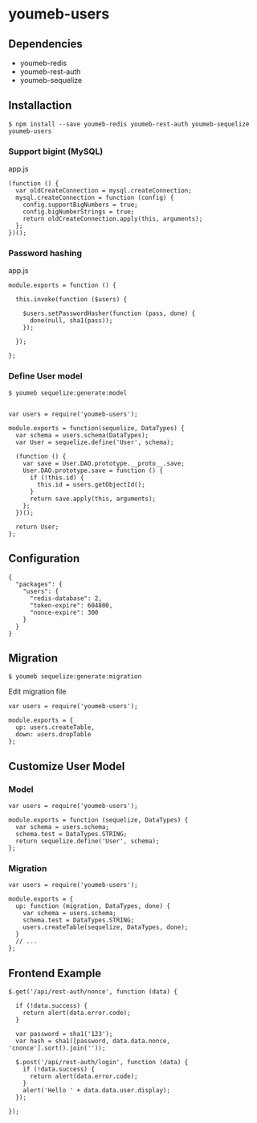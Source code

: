 youmeb-users
============

## Dependencies

* youmeb-redis
* youmeb-rest-auth
* youmeb-sequelize

## Installaction

    $ npm install --save youmeb-redis youmeb-rest-auth youmeb-sequelize youmeb-users

### Support bigint (MySQL)

app.js

    (function () {
      var oldCreateConnection = mysql.createConnection;
      mysql.createConnection = function (config) {
        config.supportBigNumbers = true;
        config.bigNumberStrings = true;
        return oldCreateConnection.apply(this, arguments);
      };
    })();

### Password hashing

app.js

    module.exports = function () {

      this.invoke(function ($users) {

        $users.setPasswordHasher(function (pass, done) {
          done(null, sha1(pass));
        });

      });

    };

### Define User model

    $ youmeb sequelize:generate:model


    var users = require('youmeb-users');

    module.exports = function(sequelize, DataTypes) {
      var schema = users.schema(DataTypes);
      var User = sequelize.define('User', schema);

      (function () {
        var save = User.DAO.prototype.__proto__.save;
        User.DAO.prototype.save = function () {
          if (!this.id) {
            this.id = users.getObjectId();
          }
          return save.apply(this, arguments);
        };
      })();

      return User;
    };

## Configuration

    {
      "packages": {
        "users": {
          "redis-database": 2,
          "token-expire": 604800,
          "nonce-expire": 300
        }
      }  
    }

## Migration

    $ youmeb sequelize:generate:migration

Edit migration file

    var users = require('youmeb-users');

    module.exports = {
      up: users.createTable,
      down: users.dropTable
    };

## Customize User Model

### Model

    var users = require('youmeb-users');

    module.exports = function (sequelize, DataTypes) {
      var schema = users.schema;
      schema.test = DataTypes.STRING;
      return sequelize.define('User', schema);
    };

### Migration

    var users = require('youmeb-users');

    module.exports = {
      up: function (migration, DataTypes, done) {
        var schema = users.schema;
        schema.test = DataTypes.STRING;
        users.createTable(sequelize, DataTypes, done);
      }
      // ...
    };

## Frontend Example

    $.get('/api/rest-auth/nonce', function (data) {

      if (!data.success) {
        return alert(data.error.code);
      }

      var password = sha1('123');
      var hash = sha1([password, data.data.nonce, 'cnonce'].sort().join(''));

      $.post('/api/rest-auth/login', function (data) {
        if (!data.success) {
          return alert(data.error.code);
        }
        alert('Hello ' + data.data.user.display);
      });

    });
